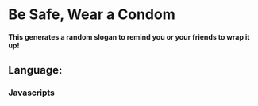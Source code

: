 # Be Safe, Wear a Condom
#### This generates a random slogan to remind you or your friends to wrap it up!

## Language:
### Javascripts